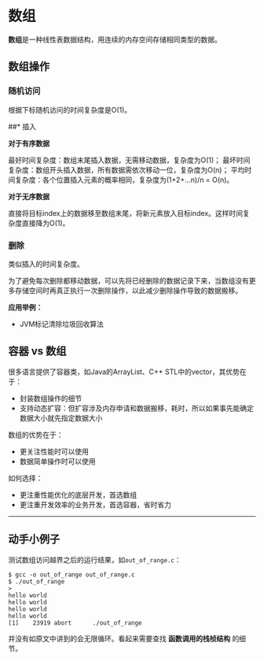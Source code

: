 # 数组

**数组**是一种线性表数据结构，用连续的内存空间存储相同类型的数据。

## 数组操作
### 随机访问

根据下标随机访问的时间复杂度是O(1)。

##* 插入

**对于有序数据**

最好时间复杂度：数组末尾插入数据，无需移动数据，复杂度为O(1)；
最坏时间复杂度：数组开头插入数据，所有数据需依次移动一位，复杂度为O(n)；
平均时间复杂度：各个位置插入元素的概率相同，复杂度为(1+2+...n)/n = O(n)。

**对于无序数据**

直接将目标index上的数据移至数组末尾，将新元素放入目标index。这样时间复杂度直接降为O(1)。

### 删除

类似插入的时间复杂度。

为了避免每次删除都移动数据，可以先将已经删除的数据记录下来，当数组没有更多存储空间时再真正执行一次删除操作，以此减少删除操作导致的数据搬移。

**应用举例：**
* JVM标记清除垃圾回收算法

## 容器 vs 数组

很多语言提供了容器类，如Java的ArrayList、C++ STL中的vector，其优势在于：
* 封装数组操作的细节
* 支持动态扩容：但扩容涉及内存申请和数据搬移，耗时，所以如果事先能确定数据大小就先指定数据大小

数组的优势在于：
* 更关注性能时可以使用
* 数据简单操作时可以使用

如何选择：
* 更注重性能优化的底层开发，首选数组
* 更注重开发效率的业务开发，首选容器，省时省力

---

## 动手小例子

测试数组访问越界之后的运行结果，如`out_of_range.c`：
```lang=c
$ gcc -o out_of_range out_of_range.c
$ ./out_of_range
> 
hello world
hello world
hello world
hello world
[1]    23919 abort      ./out_of_range
```

并没有如原文中讲到的会无限循环。看起来需要查找 **函数调用的栈桢结构** 的细节。


